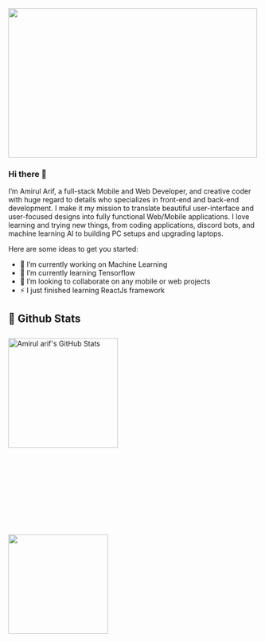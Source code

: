 <img height=300 width=500 align="center" src="https://github.com/Amirularif/Amirularif/assets/57553676/1a970bb3-e4fb-41cd-acf7-baa60f649e43" />

### Hi there 👋
I’m Amirul Arif, a full-stack Mobile and Web Developer, and creative coder with huge regard to details who specializes in front-end and back-end development. I make it my mission to translate beautiful user-interface and user-focused designs into fully functional Web/Mobile applications. I love learning and trying new things, from coding applications, discord bots, and machine learning AI to building PC setups and upgrading laptops. 

Here are some ideas to get you started:

- 🔭 I’m currently working on Machine Learning
- 🌱 I’m currently learning Tensorflow
- 👯 I’m looking to collaborate on any mobile or web projects
- ⚡ I just finished learning ReactJs framework

## 🚀 Github Stats

<a href="https://github.com/Amirularif">
  <img height=220 width=auto align="center" style="margin-top:10px" padding=10px src="https://github-readme-stats.vercel.app/api?username=Amirularif&show_icons=true&line_height=27&count_private=true&title_color=ffffff&text_color=c9cacc&icon_color=4AB097&bg_color=1A2B34" alt="Amirul arif's GitHub Stats" />
</a>
<p></p>
<a href="https://github.com/Amirularif">
  <img height=200 width=auto align="center" style="margin-top:10rem" padding=10px src="https://github-readme-stats.vercel.app/api/top-langs/?username=Amirularif&layout=compact&hide=html,css&title_color=ffffff&text_color=c9cacc&icon_color=4AB197&bg_color=1A2B34" />
</a>




